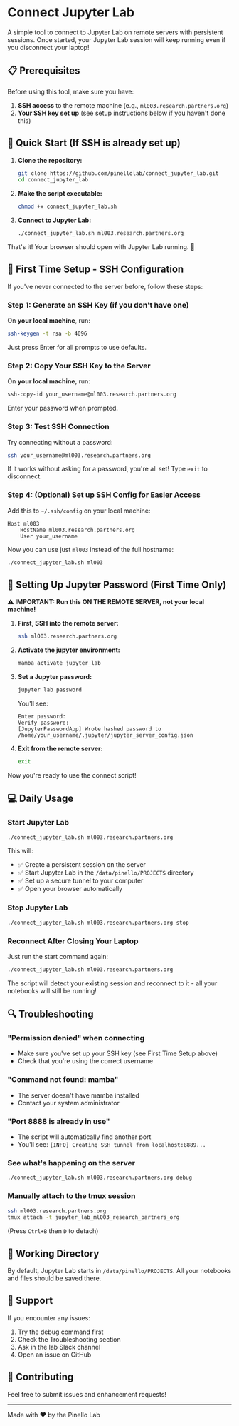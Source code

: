 # Connect Jupyter Lab

A simple tool to connect to Jupyter Lab on remote servers with persistent sessions. Once started, your Jupyter Lab session will keep running even if you disconnect your laptop!

## 📋 Prerequisites

Before using this tool, make sure you have:

1. **SSH access** to the remote machine (e.g., `ml003.research.partners.org`)
2. **Your SSH key set up** (see setup instructions below if you haven't done this)

## 🚀 Quick Start (If SSH is already set up)

1. **Clone the repository:**
   ```bash
   git clone https://github.com/pinellolab/connect_jupyter_lab.git
   cd connect_jupyter_lab
   ```

2. **Make the script executable:**
   ```bash
   chmod +x connect_jupyter_lab.sh
   ```

3. **Connect to Jupyter Lab:**
   ```bash
   ./connect_jupyter_lab.sh ml003.research.partners.org
   ```

That's it! Your browser should open with Jupyter Lab running. 🎉

## 📖 First Time Setup - SSH Configuration

If you've never connected to the server before, follow these steps:

### Step 1: Generate an SSH Key (if you don't have one)

On **your local machine**, run:
```bash
ssh-keygen -t rsa -b 4096
```
Just press Enter for all prompts to use defaults.

### Step 2: Copy Your SSH Key to the Server

On **your local machine**, run:
```bash
ssh-copy-id your_username@ml003.research.partners.org
```
Enter your password when prompted.

### Step 3: Test SSH Connection

Try connecting without a password:
```bash
ssh your_username@ml003.research.partners.org
```

If it works without asking for a password, you're all set! Type `exit` to disconnect.

### Step 4: (Optional) Set up SSH Config for Easier Access

Add this to `~/.ssh/config` on your local machine:
```
Host ml003
    HostName ml003.research.partners.org
    User your_username
```

Now you can use just `ml003` instead of the full hostname:
```bash
./connect_jupyter_lab.sh ml003
```

## 🔧 Setting Up Jupyter Password (First Time Only)

**⚠️ IMPORTANT: Run this ON THE REMOTE SERVER, not your local machine!**

1. **First, SSH into the remote server:**
   ```bash
   ssh ml003.research.partners.org
   ```

2. **Activate the jupyter environment:**
   ```bash
   mamba activate jupyter_lab
   ```

3. **Set a Jupyter password:**
   ```bash
   jupyter lab password
   ```
   
   You'll see:
   ```
   Enter password: 
   Verify password: 
   [JupyterPasswordApp] Wrote hashed password to /home/your_username/.jupyter/jupyter_server_config.json
   ```

4. **Exit from the remote server:**
   ```bash
   exit
   ```

Now you're ready to use the connect script!

## 💻 Daily Usage

### Start Jupyter Lab
```bash
./connect_jupyter_lab.sh ml003.research.partners.org
```

This will:
- ✅ Create a persistent session on the server
- ✅ Start Jupyter Lab in the `/data/pinello/PROJECTS` directory
- ✅ Set up a secure tunnel to your computer
- ✅ Open your browser automatically

### Stop Jupyter Lab
```bash
./connect_jupyter_lab.sh ml003.research.partners.org stop
```

### Reconnect After Closing Your Laptop
Just run the start command again:
```bash
./connect_jupyter_lab.sh ml003.research.partners.org
```

The script will detect your existing session and reconnect to it - all your notebooks will still be running!

## 🔍 Troubleshooting

### "Permission denied" when connecting
- Make sure you've set up your SSH key (see First Time Setup above)
- Check that you're using the correct username

### "Command not found: mamba"
- The server doesn't have mamba installed
- Contact your system administrator

### "Port 8888 is already in use"
- The script will automatically find another port
- You'll see: `[INFO] Creating SSH tunnel from localhost:8889...`

### See what's happening on the server
```bash
./connect_jupyter_lab.sh ml003.research.partners.org debug
```

### Manually attach to the tmux session
```bash
ssh ml003.research.partners.org
tmux attach -t jupyter_lab_ml003_research_partners_org
```
(Press `Ctrl+B` then `D` to detach)

## 📁 Working Directory

By default, Jupyter Lab starts in `/data/pinello/PROJECTS`. All your notebooks and files should be saved there.

## 🤝 Support

If you encounter any issues:
1. Try the debug command first
2. Check the Troubleshooting section
3. Ask in the lab Slack channel
4. Open an issue on GitHub

## 👥 Contributing

Feel free to submit issues and enhancement requests!

---
Made with ❤️ by the Pinello Lab